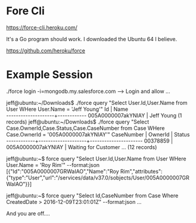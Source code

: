 Fore Cli
===============

https://force-cli.heroku.com/

  It's a Go program should work.
  I downloaded the Ubuntu 64 I believe.

https://github.com/heroku/force

Example Session
========
  
   
 ./force login -i=mongodb.my.salesforce.com
  --> Login and allow ...


jeff@ubuntu:~/Downloads$ ./force query "Select User.Id,User.Name from User WHere User.Name = 'Jeff Young'"
 Id                 | Name       
--------------------+------------
 005A0000007akYNIAY | Jeff Young 
 (1 records)
jeff@ubuntu:~/Downloads$ ./force query "Select Case.OwnerId,Case.Status,Case.CaseNumber from Case WHere Case.OwnerId = '005A0000007akYNIAY'"
 CaseNumber | OwnerId            | Status               
------------+--------------------+----------------------
 00378859   | 005A0000007akYNIAY | Waiting for Customer 
...
 (12 records)

jeff@ubuntu:~$ force query "Select User.Id,User.Name from User WHere User.Name = 'Roy Rim'" --format:json
[{"Id":"005A0000007GRWaIAO","Name":"Roy Rim","attributes":{"type":"User","url":"/services/data/v37.0/sobjects/User/005A0000007GRWaIAO"}}]

jeff@ubuntu:~$ force query "Select Id,CaseNumber from Case Where CreatedDate > 2016-12-09T23:01:01Z" --format:json
...

And you are off....
